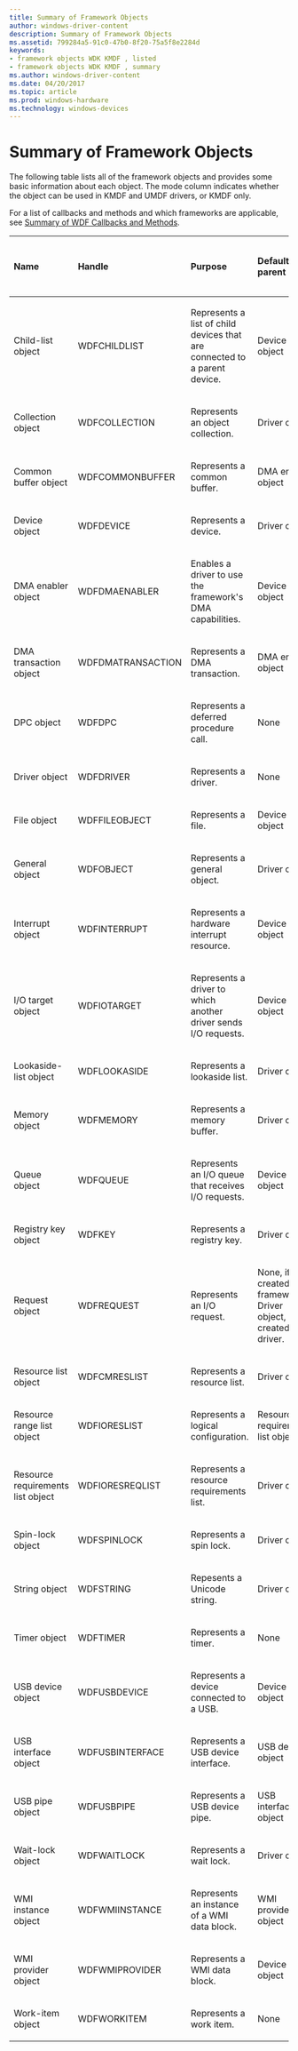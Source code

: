 ```yaml
---
title: Summary of Framework Objects
author: windows-driver-content
description: Summary of Framework Objects
ms.assetid: 799284a5-91c0-47b0-8f20-75a5f8e2284d
keywords:
- framework objects WDK KMDF , listed
- framework objects WDK KMDF , summary
ms.author: windows-driver-content
ms.date: 04/20/2017
ms.topic: article
ms.prod: windows-hardware
ms.technology: windows-devices
---
```


# Summary of Framework Objects


The following table lists all of the framework objects and provides some basic information about each object. The mode column indicates whether the object can be used in KMDF and UMDF drivers, or KMDF only.

For a list of callbacks and methods and which frameworks are applicable, see [Summary of WDF Callbacks and Methods](https://msdn.microsoft.com/library/windows/hardware/dn265591).

<table style="width:100%;">
<colgroup>
<col width="14%" />
<col width="14%" />
<col width="14%" />
<col width="14%" />
<col width="14%" />
<col width="14%" />
<col width="14%" />
</colgroup>
<thead>
<tr class="header">
<th align="left">Name</th>
<th align="left">Handle</th>
<th align="left">Purpose</th>
<th align="left">Default parent</th>
<th align="left">Can driver override default parent?</th>
<th align="left">Mode</th>
<th align="left">Reference</th>
</tr>
</thead>
<tbody>
<tr class="odd">
<td align="left"><p>Child-list object</p></td>
<td align="left"><p>WDFCHILDLIST</p></td>
<td align="left"><p>Represents a list of child devices that are connected to a parent device.</p></td>
<td align="left"><p>Device object</p></td>
<td align="left"><p>No</p></td>
<td align="left">KM</td>
<td align="left">[WDF Child-List Object Reference](https://msdn.microsoft.com/library/windows/hardware/dn265624)</td>
</tr>
<tr class="even">
<td align="left"><p>Collection object</p></td>
<td align="left"><p>WDFCOLLECTION</p></td>
<td align="left"><p>Represents an object collection.</p></td>
<td align="left"><p>Driver object</p></td>
<td align="left"><p>Yes</p></td>
<td align="left">KM/UM</td>
<td align="left">[WDF Collection Object Reference](https://msdn.microsoft.com/library/windows/hardware/dn265626)</td>
</tr>
<tr class="odd">
<td align="left"><p>Common buffer object</p></td>
<td align="left"><p>WDFCOMMONBUFFER</p></td>
<td align="left"><p>Represents a common buffer.</p></td>
<td align="left"><p>DMA enabler object</p></td>
<td align="left"><p>No</p></td>
<td align="left">KM</td>
<td align="left">[WDF Common Buffer Object Reference](https://msdn.microsoft.com/library/windows/hardware/dn265627)</td>
</tr>
<tr class="even">
<td align="left"><p>Device object</p></td>
<td align="left"><p>WDFDEVICE</p></td>
<td align="left"><p>Represents a device.</p></td>
<td align="left"><p>Driver object</p></td>
<td align="left"><p>No</p></td>
<td align="left">KM/UM</td>
<td align="left">[WDF Device Object Reference](https://msdn.microsoft.com/library/windows/hardware/dn265631)</td>
</tr>
<tr class="odd">
<td align="left"><p>DMA enabler object</p></td>
<td align="left"><p>WDFDMAENABLER</p></td>
<td align="left"><p>Enables a driver to use the framework's DMA capabilities.</p></td>
<td align="left"><p>Device object</p></td>
<td align="left"><p>Yes</p></td>
<td align="left">KM</td>
<td align="left">[WDF DMA Object Reference](https://msdn.microsoft.com/library/windows/hardware/dn265634)</td>
</tr>
<tr class="even">
<td align="left"><p>DMA transaction object</p></td>
<td align="left"><p>WDFDMATRANSACTION</p></td>
<td align="left"><p>Represents a DMA transaction.</p></td>
<td align="left"><p>DMA enabler object</p></td>
<td align="left"><p>No</p></td>
<td align="left">KM</td>
<td align="left">[WDF DMA Object Reference](https://msdn.microsoft.com/library/windows/hardware/dn265634)</td>
</tr>
<tr class="odd">
<td align="left"><p>DPC object</p></td>
<td align="left"><p>WDFDPC</p></td>
<td align="left"><p>Represents a deferred procedure call.</p></td>
<td align="left"><p>None</p></td>
<td align="left"><p>Yes</p></td>
<td align="left">KM</td>
<td align="left">[WDF DPC Object Reference](https://msdn.microsoft.com/library/windows/hardware/dn265635)</td>
</tr>
<tr class="even">
<td align="left"><p>Driver object</p></td>
<td align="left"><p>WDFDRIVER</p></td>
<td align="left"><p>Represents a driver.</p></td>
<td align="left"><p>None</p></td>
<td align="left"><p>No</p></td>
<td align="left">KM/UM</td>
<td align="left">[WDF Driver Object Reference](https://msdn.microsoft.com/library/windows/hardware/dn265636)</td>
</tr>
<tr class="odd">
<td align="left"><p>File object</p></td>
<td align="left"><p>WDFFILEOBJECT</p></td>
<td align="left"><p>Represents a file.</p></td>
<td align="left"><p>Device object</p></td>
<td align="left"><p>No</p></td>
<td align="left">KM/UM</td>
<td align="left">[WDF File Object Reference](https://msdn.microsoft.com/library/windows/hardware/dn265638)</td>
</tr>
<tr class="even">
<td align="left"><p>General object</p></td>
<td align="left"><p>WDFOBJECT</p></td>
<td align="left"><p>Represents a general object.</p></td>
<td align="left"><p>Driver object</p></td>
<td align="left"><p>Yes</p></td>
<td align="left">KM/UM</td>
<td align="left">[WDF General Object Reference](https://msdn.microsoft.com/library/windows/hardware/dn265639)</td>
</tr>
<tr class="odd">
<td align="left"><p>Interrupt object</p></td>
<td align="left"><p>WDFINTERRUPT</p></td>
<td align="left"><p>Represents a hardware interrupt resource.</p></td>
<td align="left"><p>Device object</p></td>
<td align="left"><p>Yes</p></td>
<td align="left">KM/UM</td>
<td align="left">[WDF Interrupt Object Reference](https://msdn.microsoft.com/library/windows/hardware/dn265640)</td>
</tr>
<tr class="even">
<td align="left"><p>I/O target object</p></td>
<td align="left"><p>WDFIOTARGET</p></td>
<td align="left"><p>Represents a driver to which another driver sends I/O requests.</p></td>
<td align="left"><p>Device object</p></td>
<td align="left"><p>Yes</p></td>
<td align="left">KM/UM</td>
<td align="left">[WDF I/O Target Object Reference](https://msdn.microsoft.com/library/windows/hardware/dn265644)</td>
</tr>
<tr class="odd">
<td align="left"><p>Lookaside-list object</p></td>
<td align="left"><p>WDFLOOKASIDE</p></td>
<td align="left"><p>Represents a lookaside list.</p></td>
<td align="left"><p>Driver object</p></td>
<td align="left"><p>Yes</p></td>
<td align="left">KM</td>
<td align="left">[WDF Memory Object Reference](https://msdn.microsoft.com/library/windows/hardware/dn265645)</td>
</tr>
<tr class="even">
<td align="left"><p>Memory object</p></td>
<td align="left"><p>WDFMEMORY</p></td>
<td align="left"><p>Represents a memory buffer.</p></td>
<td align="left"><p>Driver object</p></td>
<td align="left"><p>Yes</p></td>
<td align="left">KM/UM</td>
<td align="left">[WDF Memory Object Reference](https://msdn.microsoft.com/library/windows/hardware/dn265645)</td>
</tr>
<tr class="odd">
<td align="left"><p>Queue object</p></td>
<td align="left"><p>WDFQUEUE</p></td>
<td align="left"><p>Represents an I/O queue that receives I/O requests.</p></td>
<td align="left"><p>Device object</p></td>
<td align="left"><p>Yes</p></td>
<td align="left">KM/UM</td>
<td align="left">[WDF Queue Object Reference](https://msdn.microsoft.com/library/windows/hardware/dn265647)</td>
</tr>
<tr class="even">
<td align="left"><p>Registry key object</p></td>
<td align="left"><p>WDFKEY</p></td>
<td align="left"><p>Represents a registry key.</p></td>
<td align="left"><p>Driver object</p></td>
<td align="left"><p>Yes</p></td>
<td align="left">KM/UM</td>
<td align="left">[WDF Registry Key Object Reference](https://msdn.microsoft.com/library/windows/hardware/dn265663)</td>
</tr>
<tr class="odd">
<td align="left"><p>Request object</p></td>
<td align="left"><p>WDFREQUEST</p></td>
<td align="left"><p>Represents an I/O request.</p></td>
<td align="left"><p>None, if created by framework. Driver object, if created by driver.</p></td>
<td align="left"><p>Yes, if created by driver.</p></td>
<td align="left">KM/UM</td>
<td align="left">[WDF Request Object Reference](https://msdn.microsoft.com/library/windows/hardware/dn265664)</td>
</tr>
<tr class="even">
<td align="left"><p>Resource list object</p></td>
<td align="left"><p>WDFCMRESLIST</p></td>
<td align="left"><p>Represents a resource list.</p></td>
<td align="left"><p>Driver object</p></td>
<td align="left"><p>No</p></td>
<td align="left">KM/UM</td>
<td align="left">[WDF Resource Object Reference](https://msdn.microsoft.com/library/windows/hardware/dn265665)</td>
</tr>
<tr class="odd">
<td align="left"><p>Resource range list object</p></td>
<td align="left"><p>WDFIORESLIST</p></td>
<td align="left"><p>Represents a logical configuration.</p></td>
<td align="left"><p>Resource requirements list object</p></td>
<td align="left"><p>No</p></td>
<td align="left">KM</td>
<td align="left">[WDF Resource Object Reference](https://msdn.microsoft.com/library/windows/hardware/dn265665)</td>
</tr>
<tr class="even">
<td align="left"><p>Resource requirements list object</p></td>
<td align="left"><p>WDFIORESREQLIST</p></td>
<td align="left"><p>Represents a resource requirements list.</p></td>
<td align="left"><p>Driver object</p></td>
<td align="left"><p>No</p></td>
<td align="left">KM</td>
<td align="left">[WDF Resource Object Reference](https://msdn.microsoft.com/library/windows/hardware/dn265665)</td>
</tr>
<tr class="odd">
<td align="left"><p>Spin-lock object</p></td>
<td align="left"><p>WDFSPINLOCK</p></td>
<td align="left"><p>Represents a spin lock.</p></td>
<td align="left"><p>Driver object</p></td>
<td align="left"><p>Yes</p></td>
<td align="left">KM/UM</td>
<td align="left">[WDF Synchronization Methods](https://msdn.microsoft.com/library/windows/hardware/dn265669)</td>
</tr>
<tr class="even">
<td align="left"><p>String object</p></td>
<td align="left"><p>WDFSTRING</p></td>
<td align="left"><p>Repesents a Unicode string.</p></td>
<td align="left"><p>Driver object</p></td>
<td align="left"><p>Yes</p></td>
<td align="left">KM/UM</td>
<td align="left">[WDF String Object Reference](https://msdn.microsoft.com/library/windows/hardware/dn265667)</td>
</tr>
<tr class="odd">
<td align="left"><p>Timer object</p></td>
<td align="left"><p>WDFTIMER</p></td>
<td align="left"><p>Represents a timer.</p></td>
<td align="left"><p>None</p></td>
<td align="left"><p>Yes</p></td>
<td align="left">KM/UM</td>
<td align="left">[WDF Timer Object Reference](https://msdn.microsoft.com/library/windows/hardware/dn265670)</td>
</tr>
<tr class="even">
<td align="left"><p>USB device object</p></td>
<td align="left"><p>WDFUSBDEVICE</p></td>
<td align="left"><p>Represents a device connected to a USB.</p></td>
<td align="left"><p>Device object</p></td>
<td align="left"><p>No</p></td>
<td align="left">KM/UM</td>
<td align="left">[WDF USB Reference](https://msdn.microsoft.com/library/windows/hardware/dn265671)</td>
</tr>
<tr class="odd">
<td align="left"><p>USB interface object</p></td>
<td align="left"><p>WDFUSBINTERFACE</p></td>
<td align="left"><p>Represents a USB device interface.</p></td>
<td align="left"><p>USB device object</p></td>
<td align="left"><p>No</p></td>
<td align="left">KM/UM</td>
<td align="left">[WDF USB Reference](https://msdn.microsoft.com/library/windows/hardware/dn265671)</td>
</tr>
<tr class="even">
<td align="left"><p>USB pipe object</p></td>
<td align="left"><p>WDFUSBPIPE</p></td>
<td align="left"><p>Represents a USB device pipe.</p></td>
<td align="left"><p>USB interface object</p></td>
<td align="left"><p>No</p></td>
<td align="left">KM/UM</td>
<td align="left">[WDF USB Reference](https://msdn.microsoft.com/library/windows/hardware/dn265671)</td>
</tr>
<tr class="odd">
<td align="left"><p>Wait-lock object</p></td>
<td align="left"><p>WDFWAITLOCK</p></td>
<td align="left"><p>Represents a wait lock.</p></td>
<td align="left"><p>Driver object</p></td>
<td align="left"><p>Yes</p></td>
<td align="left">KM/UM</td>
<td align="left">[WDF Synchronization Methods](https://msdn.microsoft.com/library/windows/hardware/dn265669)</td>
</tr>
<tr class="even">
<td align="left"><p>WMI instance object</p></td>
<td align="left"><p>WDFWMIINSTANCE</p></td>
<td align="left"><p>Represents an instance of a WMI data block.</p></td>
<td align="left"><p>WMI provider object</p></td>
<td align="left"><p>No</p></td>
<td align="left">KM</td>
<td align="left">[WDF WMI Reference](https://msdn.microsoft.com/library/windows/hardware/dn265672)</td>
</tr>
<tr class="odd">
<td align="left"><p>WMI provider object</p></td>
<td align="left"><p>WDFWMIPROVIDER</p></td>
<td align="left"><p>Represents a WMI data block.</p></td>
<td align="left"><p>Device object</p></td>
<td align="left"><p>No</p></td>
<td align="left">KM</td>
<td align="left">[WDF WMI Reference](https://msdn.microsoft.com/library/windows/hardware/dn265672)</td>
</tr>
<tr class="even">
<td align="left"><p>Work-item object</p></td>
<td align="left"><p>WDFWORKITEM</p></td>
<td align="left"><p>Represents a work item.</p></td>
<td align="left"><p>None</p></td>
<td align="left"><p>Yes</p></td>
<td align="left">KM/UM</td>
<td align="left">[WDF Work-Item Object Reference](https://msdn.microsoft.com/library/windows/hardware/dn265673)</td>
</tr>
</tbody>
</table>

 

 

 





